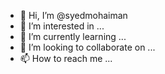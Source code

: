 - 👋 Hi, I’m @syedmohaiman
- 👀 I’m interested in ...
- 🌱 I’m currently learning ...
- 💞️ I’m looking to collaborate on ...
- 📫 How to reach me ...

<!---
syedmohaiman/syedmohaiman is a ✨ special ✨ repository because its `README.md` (this file) appears on your GitHub profile.
You can click the Preview link to take a look at your changes.
--->
